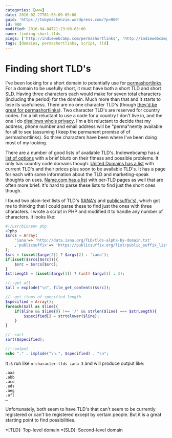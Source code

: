```yaml
---
categories: [www]
date: 2016-02-27T01:55:09-05:00
guid: 'https://tobymackenzie.wordpress.com/?p=980'
id: 980
modified: 2016-04-04T21:23:08-05:00
name: finding-short-tlds
pings: ['http://indiewebcamp.com/permashortlinks', 'http://indiewebcamp.com/short-domain#Domains']
tags: [domains, permashortlinks, script, tld]
---
```


Finding short TLD's
===================

I've been looking for a short domain to potentially use for [permashortlinks](http://indiewebcamp.com/permashortlinks).  For a domain to be usefully short, it must have both a short TLD and short SLD.  Having three characters each would make for seven total characters (including the period) for the domain.  Much more than that and it starts to lose its usefulness.  There are no one character TLD's (though [they'd be great for permashortlinks](https://tobymackenzie.com/blog/2016/02/17/single-character-tlds-permashortlinks/)).  Two character TLD's are reserved for country codes.  I'm a bit reluctant to use a code for a country I don't live in, and the one I do [disallows whois privacy](http://wiki.dreamhost.com/WHOIS#Is_domain_WHOIS_privacy_available_for_every_domain_type.3F).  I'm a bit reluctant to decide that my address, phone number and email address will be "perma"nently available for all to see (assuming I keep the permanent promise of of permashortlinks).  So three characters have been where I've been doing most of my looking.

There are a number of good lists of available TLD's.  Indiewebcamp has a [list of options](http://indiewebcamp.com/short-domain#Domains) with a brief blurb on their fitness and possible problems.  It only has country code domains though.  [United Domains has a list](https://www.uniteddomains.com/ntld/pre-register-new-domains/) with current TLD's and their prices plus soon to be available TLD's.  It has a page for each with some information about the TLD and marketing-speak thoughts on uses.  [Name.com has a list](https://www.name.com/new-gtld) with per-TLD pages as well that are often more brief.  It's hard to parse these lists to find just the short ones though.

I found two plain-text lists of TLD's ([IANA's](http://data.iana.org/TLD/tlds-alpha-by-domain.txt) and [publicsuffix's](https://publicsuffix.org/list/public_suffix_list.dat)), which got me to thinking that I could parse these to find just the ones with three characters.  I wrote a script in PHP and modified it to handle any number of characters.  It looks like:

<!--more-->

``` php
#!/usr/bin/env php
<?php
$srcs = Array(
	'iana'=> 'http://data.iana.org/TLD/tlds-alpha-by-domain.txt'
	,'publicsuffix'=> 'https://publicsuffix.org/list/public_suffix_list.dat'
);
$src = (isset($argv[2]) ? $argv[2] : 'iana');
if(isset($srcs[$src])){
	$src = $srcs[$src];
}
$strLength = (isset($argv[1]) ? (int) $argv[1] : 3);

//--get all
$all = explode("\n", file_get_contents($src));

//--get items of specified length
$specified = Array();
foreach($all as $line){
	if($line && $line{0} !== '/' && strlen($line) === $strLength){
		$specified[] = strtolower($line);
	}
}

//--sort
sort($specified);

//--output
echo "." . implode("\n.", $specified) . "\n";
```

It is run like `n-character-tlds iana 3` and will produce output like:

```
.aaa
.abb
.aco
.ads
.aeg
.afl
…
```

Unfortunately, both seem to have TLD's that can't seem to be currently registered or can't be registered except by certain people.  But it is a great starting point to find possibilities.

*[TLD]: Top-level domain
*[SLD]: Second-level domain
